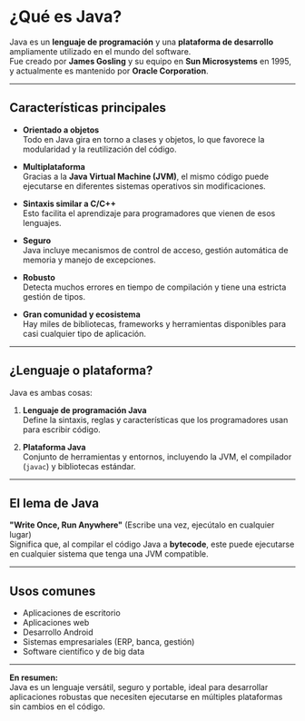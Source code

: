 # ¿Qué es Java?

Java es un **lenguaje de programación** y una **plataforma de desarrollo** ampliamente utilizado en el mundo del software.  
Fue creado por **James Gosling** y su equipo en **Sun Microsystems** en 1995, y actualmente es mantenido por **Oracle Corporation**.

---

## Características principales

- **Orientado a objetos**  
  Todo en Java gira en torno a clases y objetos, lo que favorece la modularidad y la reutilización del código.

- **Multiplataforma**  
  Gracias a la **Java Virtual Machine (JVM)**, el mismo código puede ejecutarse en diferentes sistemas operativos sin modificaciones.

- **Sintaxis similar a C/C++**  
  Esto facilita el aprendizaje para programadores que vienen de esos lenguajes.

- **Seguro**  
  Java incluye mecanismos de control de acceso, gestión automática de memoria y manejo de excepciones.

- **Robusto**  
  Detecta muchos errores en tiempo de compilación y tiene una estricta gestión de tipos.

- **Gran comunidad y ecosistema**  
  Hay miles de bibliotecas, frameworks y herramientas disponibles para casi cualquier tipo de aplicación.

---

## ¿Lenguaje o plataforma?

Java es ambas cosas:

1. **Lenguaje de programación Java**  
   Define la sintaxis, reglas y características que los programadores usan para escribir código.

2. **Plataforma Java**  
   Conjunto de herramientas y entornos, incluyendo la JVM, el compilador (`javac`) y bibliotecas estándar.

---

## El lema de Java

**"Write Once, Run Anywhere"** (Escribe una vez, ejecútalo en cualquier lugar)  
Significa que, al compilar el código Java a **bytecode**, este puede ejecutarse en cualquier sistema que tenga una JVM compatible.

---

## Usos comunes

- Aplicaciones de escritorio
- Aplicaciones web
- Desarrollo Android
- Sistemas empresariales (ERP, banca, gestión)
- Software científico y de big data

---

**En resumen:**  
Java es un lenguaje versátil, seguro y portable, ideal para desarrollar aplicaciones robustas que necesiten ejecutarse en múltiples plataformas sin cambios en el código.
```

